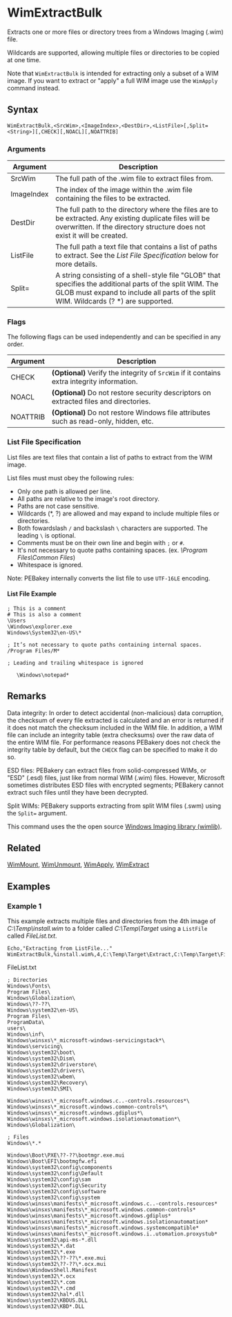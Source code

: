 # WimExtractBulk

Extracts one or more files or directory trees from a Windows Imaging (.wim) file.

Wildcards are supported, allowing multiple files or directories to be copied at one time.

Note that `WimExtractBulk` is intended for extracting only a subset of a WIM image. If you want to extract or "apply" a full WIM image use the `WimApply` command instead.

## Syntax

```pebakery
WimExtractBulk,<SrcWim>,<ImageIndex>,<DestDir>,<ListFile>[,Split=<String>][,CHECK][,NOACL][,NOATTRIB]
```

### Arguments

| Argument | Description |
| --- | --- |
| SrcWim | The full path of the .wim file to extract files from. |
| ImageIndex | The index of the image within the .wim file containing the files to be extracted. |
| DestDir | The full path to the directory where the files are to be extracted. Any existing duplicate files will be overwritten. If the directory structure does not exist it will be created. |
| ListFile | The full path a text file that contains a list of paths to extract. See the _List File Specification_ below for more details. |
| Split= | A string consisting of a shell-style file "GLOB" that specifies the additional parts of the split WIM. The GLOB must expand to include all parts of the split WIM. Wildcards (? *) are supported. |

### Flags

The following flags can be used independently and can be specified in any order.

| Argument | Description |
| --- | --- |
| CHECK | **(Optional)** Verify the integrity of `SrcWim` if it contains extra integrity information. |
| NOACL | **(Optional)** Do not restore security descriptors on extracted files and directories. |
| NOATTRIB | **(Optional)** Do not restore Windows file attributes such as read-only, hidden, etc. |

### List File Specification

List files are text files that contain a list of paths to extract from the WIM image.

List files must must obey the following rules:

- Only one path is allowed per line.
- All paths are relative to the image's root directory.
- Paths are not case sensitive.
- Wildcards (*, ?) are allowed and may expand to include multiple files or directories.
- Both fowardslash `/` and backslash `\` characters are supported. The leading `\` is optional.
- Comments must be on their own line and begin with `;` or `#`.
- It's not necessary to quote paths containing spaces. (ex. _\Program Files\Common Files_)
- Whitespace is ignored.

Note: PEBakey internally converts the list file to use `UTF-16LE` encoding.

#### List File Example

```pebakery
; This is a comment
# This is also a comment
\Users
\Windows\explorer.exe
Windows\System32\en-US\*

; It’s not necessary to quote paths containing internal spaces.
/Program Files/M*

; Leading and trailing whitespace is ignored

   \Windows\notepad*

```

## Remarks

Data integrity: In order to detect accidental (non-malicious) data corruption, the checksum of every file extracted is calculated and an error is returned if it does not match the checksum included in the WIM file. In addition, a WIM file can include an integrity table (extra checksums) over the raw data of the entire WIM file. For performance reasons PEBakery does not check the integrity table by default, but the `CHECK` flag can be specified to make it do so.

ESD files: PEBakery can extract files from solid-compressed WIMs, or "ESD" (.esd) files, just like from normal WIM (.wim) files. However, Microsoft sometimes distributes ESD files with encrypted segments; PEBakery cannot extract such files until they have been decrypted.

Split WIMs: PEBakery supports extracting from split WIM files (.swm) using the `Split=` argument.

This command uses the the open source [Windows Imaging library (wimlib)](https://wimlib.net/).

## Related

[WimMount](./WimMount.md), [WimUnmount](./WimUnmount.md), [WimApply](./WimApply.md), [WimExtract](./WimExtract.md)

## Examples

### Example 1

This example extracts multiple files and directories from the 4th image of *C:\Temp\install.wim* to a folder called *C:\Temp\Target* using a `ListFile` called *FileList.txt*.

```pebakery
Echo,"Extracting from ListFile..."
WimExtractBulk,%install.wim%,4,C:\Temp\Target\Extract,C:\Temp\Target\FileList.txt,NOACL
```

FileList.txt

```pebakery
; Directories
Windows\Fonts\
Program Files\
Windows\Globalization\
Windows\??-??\
Windows\system32\en-US\
Program Files\
ProgramData\
users\
Windows\inf\
Windows\winsxs\*_microsoft-windows-servicingstack*\
Windows\servicing\
Windows\system32\boot\
Windows\system32\Dism\
Windows\system32\driverstore\
Windows\system32\drivers\
Windows\system32\wbem\
Windows\system32\Recovery\
Windows\system32\SMI\

Windows\winsxs\*_microsoft.windows.c..-controls.resources*\
Windows\winsxs\*_microsoft.windows.common-controls*\
Windows\winsxs\*_microsoft.windows.gdiplus*\
Windows\winsxs\*_microsoft.windows.isolationautomation*\
Windows\Globalization\

; Files
Windows\*.*

Windows\Boot\PXE\??-??\bootmgr.exe.mui
Windows\Boot\EFI\bootmgfw.efi
Windows\system32\config\components
Windows\system32\config\Default
Windows\system32\config\sam
Windows\system32\config\Security
Windows\system32\config\software
Windows\system32\config\system
Windows\winsxs\manifests\*_microsoft.windows.c..-controls.resources*
Windows\winsxs\manifests\*_microsoft.windows.common-controls*
Windows\winsxs\manifests\*_microsoft.windows.gdiplus*
Windows\winsxs\manifests\*_microsoft.windows.isolationautomation*
Windows\winsxs\manifests\*_microsoft.windows.systemcompatible*
Windows\winsxs\manifests\*_microsoft.windows.i..utomation.proxystub*
Windows\system32\api-ms-*.dll
Windows\system32\*.dat
Windows\system32\*.exe
Windows\system32\??-??\*.exe.mui
Windows\system32\??-??\*.ocx.mui
Windows\WindowsShell.Manifest
Windows\system32\*.ocx
Windows\system32\*.com
Windows\system32\*.cmd
Windows\system32\hal*.dll
Windows\system32\KBDUS.DLL
Windows\system32\KBD*.DLL
```
